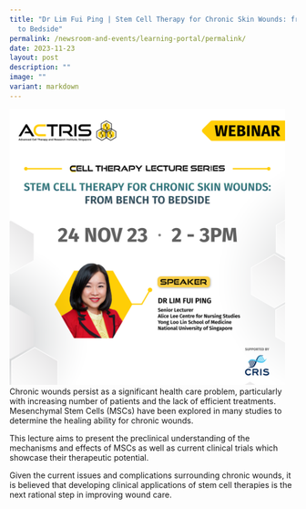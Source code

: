 ```yaml
---
title: "Dr Lim Fui Ping | Stem Cell Therapy for Chronic Skin Wounds: from Bench
  to Bedside"
permalink: /newsroom-and-events/learning-portal/permalink/
date: 2023-11-23
layout: post
description: ""
image: ""
variant: markdown
---
```

<div style="margin-right: 20px; float: left;">
    <img src="/images/Learning%20Portal/2023/Webinar_Square___Dr_Lim_Fui_Ping.png" style="width:500px">
</div>

Chronic wounds persist as a significant health care problem, particularly with increasing number of patients and the lack of efficient treatments. Mesenchymal Stem Cells (MSCs) have been explored in many studies to determine the healing ability for chronic wounds. 

This lecture aims to present the preclinical understanding of the mechanisms and effects of MSCs as well as current clinical trials which showcase their therapeutic potential. 

Given the current issues and complications surrounding chronic wounds, it is believed that developing clinical applications of stem cell therapies is the next rational step in improving wound care.